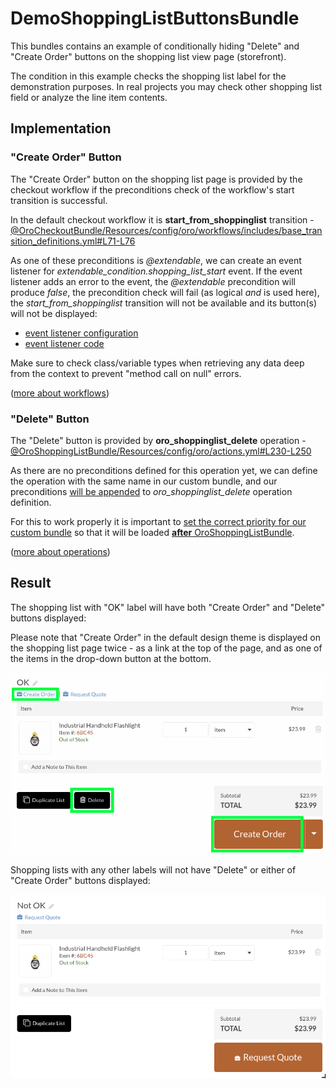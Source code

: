 # DemoShoppingListButtonsBundle

This bundles contains an example of conditionally hiding "Delete" and "Create Order" buttons on the shopping list view page (storefront).

The condition in this example checks the shopping list label for the demonstration purposes. In real projects you may check other shopping list field or analyze the line item contents.
 
## Implementation

### "Create Order" Button

The "Create Order" button on the shopping list page is provided by the checkout workflow if the preconditions check of the workflow's start transition is successful.
 
In the default checkout workflow it is **start_from_shoppinglist** transition - [@OroCheckoutBundle/Resources/config/oro/workflows/includes/base_transition_definitions.yml#L71-L76](https://github.com/oroinc/orocommerce/blob/3.1.8/src/Oro/Bundle/CheckoutBundle/Resources/config/oro/workflows/includes/base_transition_definitions.yml#L71-L76)

As one of these preconditions is *@extendable*, we can create an event listener for *extendable_condition.shopping_list_start* event. If the event listener adds an error to the event, the *@extendable* precondition will produce *false*, the precondition check will fail (as logical *and* is used here), the *start_from_shoppinglist* transition will not be available and its button(s) will not be displayed:
* [event listener configuration](./Resources/config/services.yml#L2-L4)
* [event listener code](./EventListener/CheckoutShoppingListStartConditionListener.php)

Make sure to check class/variable types when retrieving any data deep from the context to prevent "method call on null" errors.

([more about workflows](https://github.com/oroinc/platform/blob/3.1.8/src/Oro/Bundle/WorkflowBundle/Resources/doc/reference/workflow/getting-started.md))

### "Delete" Button

The "Delete" button is provided by **oro_shoppinglist_delete** operation - [@OroShoppingListBundle/Resources/config/oro/actions.yml#L230-L250](https://github.com/oroinc/orocommerce/blob/3.1.8/src/Oro/Bundle/ShoppingListBundle/Resources/config/oro/actions.yml#L230-L250)

As there are no preconditions defined for this operation yet, we can define the operation with the same name in our custom bundle, and our preconditions [will be appended](https://github.com/oroinc/platform/blob/3.1.8/src/Oro/Component/Config/Resources/doc/configuration_merger.md#merge-configurations-with-the-same-name-from-two-bundles-use-append-strategy) to *oro_shoppinglist_delete* operation definition.

For this to work properly it is important to [set the correct priority for our custom bundle](./Resources/config/oro/bundles.yml#L2) so that it will be loaded [**after** OroShoppingListBundle](https://github.com/oroinc/orocommerce/blob/3.1.8/src/Oro/Bundle/ShoppingListBundle/Resources/config/oro/bundles.yml#L2).

([more about operations](https://github.com/oroinc/platform/blob/3.1.8/src/Oro/Bundle/ActionBundle/Resources/doc/operations.md))

## Result

The shopping list with "OK" label will have both "Create Order" and "Delete" buttons displayed:

Please note that "Create Order" in the default design theme is displayed on the shopping list page twice - as a link at the top of the page, and as one of the items in the drop-down button at the bottom.

![shoppinh list with "Delete" and "Create Order" buttons](Resources/doc/with-buttons.png)


Shopping lists with any other labels will not have "Delete" or either of "Create Order" buttons displayed:

![shoppinh list without "Delete" and "Create Order" buttons](Resources/doc/without-buttons.png)

